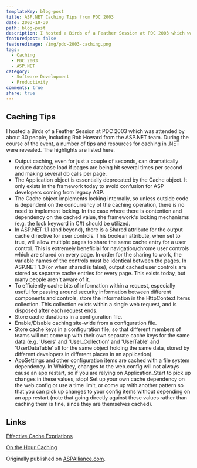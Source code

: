 ```yaml
---
templateKey: blog-post
title: ASP.NET Caching Tips from PDC 2003
date: 2003-10-30
path: blog-post
description: I hosted a Birds of a Feather Session at PDC 2003 which was attended by about 30 people, including Rob Howard from the ASP.NET team. During the course of the event, a number of tips and resources for caching in .NET were revealed. The highlights are listed here.
featuredpost: false
featuredimage: /img/pdc-2003-caching.png
tags:
  - Caching
  - PDC 2003
  - ASP.NET
category:
  - Software Development
  - Productivity
comments: true
share: true
---
```


## Caching Tips

I hosted a Birds of a Feather Session at PDC 2003 which was attended by about 30 people, including Rob Howard from the ASP.NET team.  During the course of the event, a number of tips and resources for caching in .NET were revealed.  The highlights are listed here.

- Output caching, even for just a couple of seconds, can dramatically reduce database load if pages are being hit several times per second and making several db calls per page.
- The Application object is essentially deprecated by the Cache object.  It only exists in the framework today to avoid confusion for ASP developers coming from legacy ASP.
- The Cache object implements locking internally, so unless outside code is dependent on the concurrency of the caching operation, there is no need to implement locking.  In the case where there is contention and dependency on the cached value, the framework's locking mechanisms (e.g. the lock keyword in C#) should be utilized.
- In ASP.NET 1.1 (and beyond), there is a Shared attribute for the output cache directive for user controls.  This boolean attribute, when set to true, will allow multiple pages to share the same cache entry for a user control.  This is extremely beneficial for navigation/chrome user controls which are shared on every page.  In order for the sharing to work, the variable names of the controls must be identical between the pages.  In ASP.NET 1.0 (or when shared is false), output cached user controls are stored as separate cache entries for every page.  This exists today, but many people aren't aware of it.
- To efficiently cache bits of information within a request, especially useful for passing around security information between different components and controls, store the information in the HttpContext.Items collection.  This collection exists within a single web request, and is disposed after each request ends.
- Store cache durations in a configuration file.
- Enable/Disable caching site-wide from a configuration file.
- Store cache keys in a configuration file, so that different members of teams will not come up with their own separate cache keys for the same data (e.g. 'Users' and 'User_Collection' and 'UserTable' and 'UserDataTable' all for the same object holding the same data, stored by different developers in different places in an application).
- AppSettings and other configuration items are cached with a file system dependency.  In Whidbey, changes to the web.config will not always cause an app restart, so if you are relying on Application_Start to pick up changes in these values, stop!  Set up your own cache dependency on the web.config or use a time limit, or come up with another pattern so that you can pick up changes to your config items without depending on an app restart (note that going directly against these values rather than caching them is fine, since they are themselves cached).

## Links

[Effective Cache Expriations](http://aspalliance.com/articleViewer.aspx?aId=69)

[On the Hour Caching](http://www.aspalliance.com/articleViewer.aspx?aId=66)

Originally published on [ASPAlliance.com](http://aspalliance.com/249_ASPNET_Caching_Tips_from_PDC_2003).
